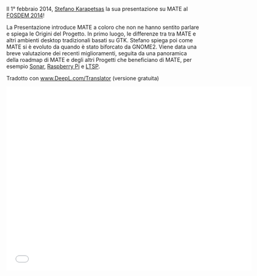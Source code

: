 <!--
.. link: https://www.youtube.com/watch?v=iwQ7iqNwRKs
.. description:
.. tags: News,FOSDEM
.. date: 2014-02-07 14:16:13
.. title: Stefano presents MATE at FOSDEM 2014
.. slug: 2014-02-07-stefano-presents-mate-at-fosdem
.. author: Martin Wimpress
-->

Il 1° febbraio 2014, [Stefano Karapetsas](https://github.com/stefano-k)
la sua presentazione su MATE al [FOSDEM 2014](https://fosdem.org)!

La Presentazione introduce MATE a coloro che non ne hanno sentito parlare e spiega le Origini del Progetto. In primo luogo, le differenze tra 
tra MATE e altri ambienti desktop tradizionali basati su GTK.
Stefano spiega poi come MATE si è evoluto da quando è stato biforcato da GNOME2.
Viene data una breve valutazione dei recenti miglioramenti, seguita da 
una panoramica della roadmap di MATE e degli altri Progetti che beneficiano 
di MATE, per esempio [Sonar](https://sonar-project.org),
[Raspberry Pi](https://www.raspberrypi.org/) e [LTSP](http://www.ltsp.org/).

Tradotto con www.DeepL.com/Translator (versione gratuita)

<iframe width="640" height="480" src="//www.youtube.com/embed/iwQ7iqNwRKs" frameborder="0" allowfullscreen></iframe>

